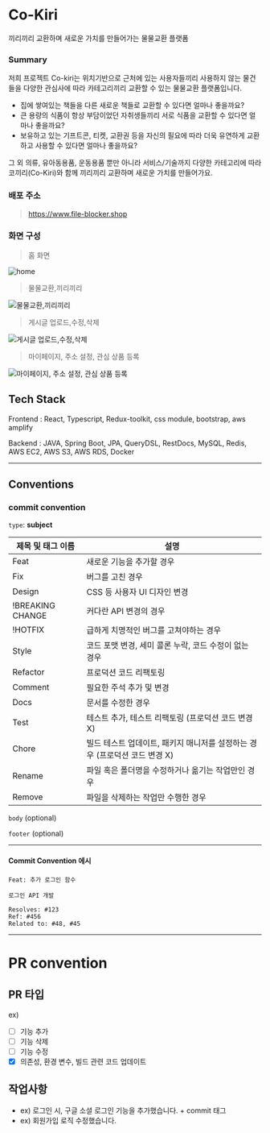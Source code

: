 
# Co-Kiri
끼리끼리 교환하며 새로운 가치를 만들어가는 물물교환 플랫폼
### Summary

저희 프로젝트 Co-kiri는 위치기반으로 근처에 있는 사용자들끼리 사용하지 않는 물건들을 다양한 관심사에 따라 카테고리끼리 교환할 수 있는 물물교환 플랫폼입니다.

- 집에 쌓여있는 책들을 다른 새로운 책들로 교환할 수 있다면 얼마나 좋을까요?
- 큰 용량의 식품이 항상 부담이었던 자취생들끼리 서로 식품을 교환할 수 있다면 얼마나 좋을까요?
- 보유하고 있는 기프트콘, 티켓, 교환권 등을 자신의 필요에 따라 더욱 유연하게 교환하고 사용할 수 있다면 얼마나 좋을까요?

그 외 의류, 유아동용품, 운동용품 뿐만 아니라 서비스/기술까지 다양한 카테고리에 따라 코끼리(Co-Kiri)와 함께 끼리끼리 교환하며 새로운 가치를 만들어가요.


### 배포 주소

> https://www.file-blocker.shop

### 화면 구성

> 홈 화면
> 
![home](https://github.com/F3F-T/COKIRI/assets/97940568/fadcbe71-9320-40d5-8826-d6aab086484a)

> 물물교환,끼리끼리
> 
![물물교환,끼리끼리](https://github.com/F3F-T/COKIRI/assets/97940568/03209643-4910-42c8-b39a-f3d27eece529)

> 게시글 업로드,수정,삭제
>
![게시글 업로드,수정,삭제](https://github.com/F3F-T/COKIRI/assets/97940568/92ef16ed-e309-4844-83b5-5712800a28ff)

> 마이페이지, 주소 설정, 관심 상품 등록
>
![마이페이지, 주소 설정, 관심 상품 등록](https://github.com/F3F-T/COKIRI/assets/97940568/6410b093-7e4b-42c4-9b43-bb986bae9375)

## Tech Stack


Frontend :  React, Typescript, Redux-toolkit, css module, bootstrap, aws amplify

Backend : JAVA, Spring Boot, JPA, QueryDSL, RestDocs, MySQL, Redis, AWS EC2, AWS S3, AWS RDS, Docker




***

## Conventions

### commit convention

`type`: **subject**

| 제목 및 태그 이름 | 설명 |
| --- | --- |
| Feat | 새로운 기능을 추가할 경우 |
| Fix | 버그를 고친 경우 |
| Design | CSS 등 사용자 UI 디자인 변경 |
| !BREAKING CHANGE | 커다란 API 변경의 경우 |
| !HOTFIX | 급하게 치명적인 버그를 고쳐야하는 경우 |
| Style | 코드 포맷 변경, 세미 콜론 누락, 코드 수정이 없는 경우 |
| Refactor | 프로덕션 코드 리팩토링 |
| Comment | 필요한 주석 추가 및 변경 |
| Docs | 문서를 수정한 경우 |
| Test | 테스트 추가, 테스트 리팩토링 (프로덕션 코드 변경 X) |
| Chore | 빌드 테스트 업데이트, 패키지 매니저를 설정하는 경우 (프로덕션 코드 변경 X) |
| Rename | 파일 혹은 폴더명을 수정하거나 옮기는 작업만인 경우 |
| Remove | 파일을 삭제하는 작업만 수행한 경우 |

`body` (optional)

`footer` (optional)

***

#### Commit Convention 에시
```
Feat: 추가 로그인 함수

로그인 API 개발

Resolves: #123
Ref: #456
Related to: #48, #45
```
***

# PR convention

## PR 타입

ex)
- [ ] 기능 추가
- [ ] 기능 삭제
- [ ] 기능 수정
- [x] 의존성, 환경 변수, 빌드 관련 코드 업데이트

## 작업사항
- ex) 로그인 시, 구글 소셜 로그인 기능을 추가했습니다. + commit 태그
- ex) 회원가입 로직 수정했습니다.

